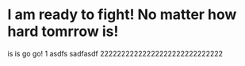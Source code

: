 # I am ready to fight! No matter how hard tomrrow is! 
is is 
go go!
1
asdfs
sadfasdf
22222222222222222222222222222
